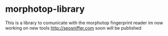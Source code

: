 # morphotop-library
This is a library to comunicate with the morphotop  fingerprint reader
im now working on new tools http://seosniffer.com soon will be published
